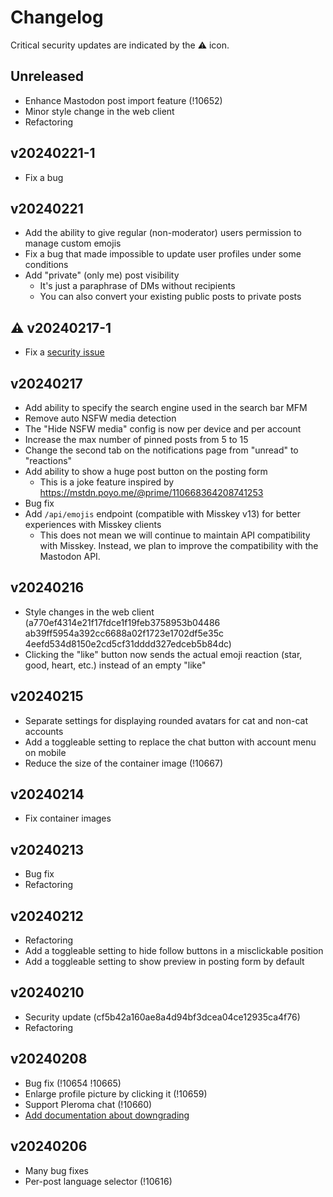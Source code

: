 # Changelog

Critical security updates are indicated by the :warning: icon.

## Unreleased

- Enhance Mastodon post import feature (!10652)
- Minor style change in the web client
- Refactoring

## v20240221-1

- Fix a bug

## v20240221

- Add the ability to give regular (non-moderator) users permission to manage custom emojis
- Fix a bug that made impossible to update user profiles under some conditions
- Add "private" (only me) post visibility
	- It's just a paraphrase of DMs without recipients
	- You can also convert your existing public posts to private posts

## :warning: v20240217-1

- Fix a [security issue](https://github.com/misskey-dev/misskey/security/advisories/GHSA-qqrm-9grj-6v32)

## v20240217

- Add ability to specify the search engine used in the search bar MFM
- Remove auto NSFW media detection
- The "Hide NSFW media" config is now per device and per account
- Increase the max number of pinned posts from 5 to 15
- Change the second tab on the notifications page from "unread" to "reactions"
- Add ability to show a huge post button on the posting form
	- This is a joke feature inspired by https://mstdn.poyo.me/@prime/110668364208741253
- Bug fix
- Add `/api/emojis` endpoint (compatible with Misskey v13) for better experiences with Misskey clients
	- This does not mean we will continue to maintain API compatibility with Misskey. Instead, we plan to improve the compatibility with the Mastodon API.

## v20240216

- Style changes in the web client (a770ef4314e21f17fdce1f19feb3758953b04486 ab39ff5954a392cc6688a02f1723e1702df5e35c 4eefd534d8150e2cd5cf31dddd327edceb5b84dc)
- Clicking the "like" button now sends the actual emoji reaction (star, good, heart, etc.) instead of an empty "like"

## v20240215

- Separate settings for displaying rounded avatars for cat and non-cat accounts
- Add a toggleable setting to replace the chat button with account menu on mobile
- Reduce the size of the container image (!10667)

## v20240214

- Fix container images

## v20240213

- Bug fix
- Refactoring

## v20240212

- Refactoring
- Add a toggleable setting to hide follow buttons in a misclickable position
- Add a toggleable setting to show preview in posting form by default

## v20240210

- Security update (cf5b42a160ae8a4d94bf3dcea04ce12935ca4f76)
- Refactoring

## v20240208

- Bug fix (!10654 !10665)
- Enlarge profile picture by clicking it (!10659)
- Support Pleroma chat (!10660)
- [Add documentation about downgrading](./docs/downgrade.md)

## v20240206

- Many bug fixes
- Per-post language selector (!10616)
